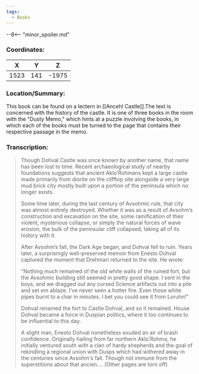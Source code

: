 ```yaml
---
tags:
  - Books
---
```


--8<-- "minor_spoiler.md"

### Coordinates:
| **X** | **Y**| **Z** |
|:-----:|:----:|:-----:|
|1523  |141   |-1975  |

### Location/Summary:
This book can be found on a lectern in [[Ancehl Castle]].The text is concerned with the history of the castle. It is one of three books in the room with the "Dusty Memo," which hints at a puzzle involving the books, in which each of the books must be turned to the page that contains their respective passage in the memo.

### Transcription:
> Though Dohval Castle was once known by another name, that name has been lost to time. Recent archaeological study of nearby foundations suggests that ancient Aklo’Rohmans kept a large castle made primarily from diorite on the clifftop site alongside a very large mud brick city mostly built upon a portion of the peninsula which no longer exists.
>
> Some time later, during the last century of Avsohmic rule, that city was almost entirely destroyed. Whether it was as a result of Avsohm’s construction and excavation on the site, some ramification of their violent, mysterious collapse, or simply the natural forces of wave erosion, the bulk of the peninsular cliff collapsed, taking all of its history with it.
>
> After Avsohm’s fall, the Dark Age began, and Dohval fell to ruin. Years later, a surprisingly well-preserved memoir from Enesto Dohval captured the moment that Drehmari returned to the site. He wrote:
>
> “Nothing much remained of the old white walls of the ruined fort, but the Avsohmic building still seemed in pretty good shape. I sent in the boys, and we dragged out any cursed Science artifacts out into a pile and set em ablaze. I’ve never seen a hotter fire. Even those white pipes burnt to a char in minutes. I bet you could see it from Loruhn!”
>
> Dohval renamed the fort to Castle Dohval, and so it remained. House Dohval became a force in Duspian politics, where it too continues to be influential to this day.
>
> A slight man, Enesto Dohval nonetheless exuded an air of brash confidence. Originally hailing from far northern Aklo'Rohma, he initially ventured south with a clan of hardy shepherds and the goal of rekindling a regional union with Dusps which had withered away in the centuries since Avsohm's fall. Though not immune from the superstitions about that ancien.... (Other pages are torn off)

